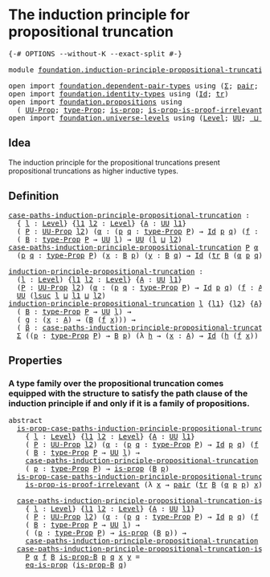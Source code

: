 # The induction principle for propositional truncation

<pre class="Agda"><a id="65" class="Symbol">{-#</a> <a id="69" class="Keyword">OPTIONS</a> <a id="77" class="Pragma">--without-K</a> <a id="89" class="Pragma">--exact-split</a> <a id="103" class="Symbol">#-}</a>

<a id="108" class="Keyword">module</a> <a id="115" href="foundation.induction-principle-propositional-truncation.html" class="Module">foundation.induction-principle-propositional-truncation</a> <a id="171" class="Keyword">where</a>

<a id="178" class="Keyword">open</a> <a id="183" class="Keyword">import</a> <a id="190" href="foundation.dependent-pair-types.html" class="Module">foundation.dependent-pair-types</a> <a id="222" class="Keyword">using</a> <a id="228" class="Symbol">(</a><a id="229" href="foundation-core.dependent-pair-types.html#502" class="Record">Σ</a><a id="230" class="Symbol">;</a> <a id="232" href="foundation-core.dependent-pair-types.html#575" class="InductiveConstructor">pair</a><a id="236" class="Symbol">;</a> <a id="238" href="foundation-core.dependent-pair-types.html#592" class="Field">pr1</a><a id="241" class="Symbol">;</a> <a id="243" href="foundation-core.dependent-pair-types.html#604" class="Field">pr2</a><a id="246" class="Symbol">)</a>
<a id="248" class="Keyword">open</a> <a id="253" class="Keyword">import</a> <a id="260" href="foundation.identity-types.html" class="Module">foundation.identity-types</a> <a id="286" class="Keyword">using</a> <a id="292" class="Symbol">(</a><a id="293" href="foundation-core.identity-types.html#1754" class="Datatype">Id</a><a id="295" class="Symbol">;</a> <a id="297" href="foundation-core.identity-types.html#5747" class="Function">tr</a><a id="299" class="Symbol">)</a>
<a id="301" class="Keyword">open</a> <a id="306" class="Keyword">import</a> <a id="313" href="foundation.propositions.html" class="Module">foundation.propositions</a> <a id="337" class="Keyword">using</a>
  <a id="345" class="Symbol">(</a> <a id="347" href="foundation-core.propositions.html#1380" class="Function">UU-Prop</a><a id="354" class="Symbol">;</a> <a id="356" href="foundation-core.propositions.html#1482" class="Function">type-Prop</a><a id="365" class="Symbol">;</a> <a id="367" href="foundation-core.propositions.html#1295" class="Function">is-prop</a><a id="374" class="Symbol">;</a> <a id="376" href="foundation-core.propositions.html#3209" class="Function">is-prop-is-proof-irrelevant</a><a id="403" class="Symbol">;</a> <a id="405" href="foundation-core.propositions.html#2707" class="Function">eq-is-prop</a><a id="415" class="Symbol">)</a>
<a id="417" class="Keyword">open</a> <a id="422" class="Keyword">import</a> <a id="429" href="foundation.universe-levels.html" class="Module">foundation.universe-levels</a> <a id="456" class="Keyword">using</a> <a id="462" class="Symbol">(</a><a id="463" href="Agda.Primitive.html#597" class="Postulate">Level</a><a id="468" class="Symbol">;</a> <a id="470" href="foundation-core.universe-levels.html#222" class="Primitive">UU</a><a id="472" class="Symbol">;</a> <a id="474" href="Agda.Primitive.html#810" class="Primitive Operator">_⊔_</a><a id="477" class="Symbol">;</a> <a id="479" href="Agda.Primitive.html#780" class="Primitive">lsuc</a><a id="483" class="Symbol">)</a>
</pre>
## Idea

The induction principle for the propositional truncations present propositional truncations as higher inductive types.

## Definition

<pre class="Agda"><a id="case-paths-induction-principle-propositional-truncation"></a><a id="642" href="foundation.induction-principle-propositional-truncation.html#642" class="Function">case-paths-induction-principle-propositional-truncation</a> <a id="698" class="Symbol">:</a>
  <a id="702" class="Symbol">{</a> <a id="704" href="foundation.induction-principle-propositional-truncation.html#704" class="Bound">l</a> <a id="706" class="Symbol">:</a> <a id="708" href="Agda.Primitive.html#597" class="Postulate">Level</a><a id="713" class="Symbol">}</a> <a id="715" class="Symbol">{</a><a id="716" href="foundation.induction-principle-propositional-truncation.html#716" class="Bound">l1</a> <a id="719" href="foundation.induction-principle-propositional-truncation.html#719" class="Bound">l2</a> <a id="722" class="Symbol">:</a> <a id="724" href="Agda.Primitive.html#597" class="Postulate">Level</a><a id="729" class="Symbol">}</a> <a id="731" class="Symbol">{</a><a id="732" href="foundation.induction-principle-propositional-truncation.html#732" class="Bound">A</a> <a id="734" class="Symbol">:</a> <a id="736" href="foundation-core.universe-levels.html#222" class="Primitive">UU</a> <a id="739" href="foundation.induction-principle-propositional-truncation.html#716" class="Bound">l1</a><a id="741" class="Symbol">}</a>
  <a id="745" class="Symbol">(</a> <a id="747" href="foundation.induction-principle-propositional-truncation.html#747" class="Bound">P</a> <a id="749" class="Symbol">:</a> <a id="751" href="foundation-core.propositions.html#1380" class="Function">UU-Prop</a> <a id="759" href="foundation.induction-principle-propositional-truncation.html#719" class="Bound">l2</a><a id="761" class="Symbol">)</a> <a id="763" class="Symbol">(</a><a id="764" href="foundation.induction-principle-propositional-truncation.html#764" class="Bound">α</a> <a id="766" class="Symbol">:</a> <a id="768" class="Symbol">(</a><a id="769" href="foundation.induction-principle-propositional-truncation.html#769" class="Bound">p</a> <a id="771" href="foundation.induction-principle-propositional-truncation.html#771" class="Bound">q</a> <a id="773" class="Symbol">:</a> <a id="775" href="foundation-core.propositions.html#1482" class="Function">type-Prop</a> <a id="785" href="foundation.induction-principle-propositional-truncation.html#747" class="Bound">P</a><a id="786" class="Symbol">)</a> <a id="788" class="Symbol">→</a> <a id="790" href="foundation-core.identity-types.html#1754" class="Datatype">Id</a> <a id="793" href="foundation.induction-principle-propositional-truncation.html#769" class="Bound">p</a> <a id="795" href="foundation.induction-principle-propositional-truncation.html#771" class="Bound">q</a><a id="796" class="Symbol">)</a> <a id="798" class="Symbol">(</a><a id="799" href="foundation.induction-principle-propositional-truncation.html#799" class="Bound">f</a> <a id="801" class="Symbol">:</a> <a id="803" href="foundation.induction-principle-propositional-truncation.html#732" class="Bound">A</a> <a id="805" class="Symbol">→</a> <a id="807" href="foundation-core.propositions.html#1482" class="Function">type-Prop</a> <a id="817" href="foundation.induction-principle-propositional-truncation.html#747" class="Bound">P</a><a id="818" class="Symbol">)</a> <a id="820" class="Symbol">→</a>
  <a id="824" class="Symbol">(</a> <a id="826" href="foundation.induction-principle-propositional-truncation.html#826" class="Bound">B</a> <a id="828" class="Symbol">:</a> <a id="830" href="foundation-core.propositions.html#1482" class="Function">type-Prop</a> <a id="840" href="foundation.induction-principle-propositional-truncation.html#747" class="Bound">P</a> <a id="842" class="Symbol">→</a> <a id="844" href="foundation-core.universe-levels.html#222" class="Primitive">UU</a> <a id="847" href="foundation.induction-principle-propositional-truncation.html#704" class="Bound">l</a><a id="848" class="Symbol">)</a> <a id="850" class="Symbol">→</a> <a id="852" href="foundation-core.universe-levels.html#222" class="Primitive">UU</a> <a id="855" class="Symbol">(</a><a id="856" href="foundation.induction-principle-propositional-truncation.html#704" class="Bound">l</a> <a id="858" href="Agda.Primitive.html#810" class="Primitive Operator">⊔</a> <a id="860" href="foundation.induction-principle-propositional-truncation.html#719" class="Bound">l2</a><a id="862" class="Symbol">)</a>
<a id="864" href="foundation.induction-principle-propositional-truncation.html#642" class="Function">case-paths-induction-principle-propositional-truncation</a> <a id="920" href="foundation.induction-principle-propositional-truncation.html#920" class="Bound">P</a> <a id="922" href="foundation.induction-principle-propositional-truncation.html#922" class="Bound">α</a> <a id="924" href="foundation.induction-principle-propositional-truncation.html#924" class="Bound">f</a> <a id="926" href="foundation.induction-principle-propositional-truncation.html#926" class="Bound">B</a> <a id="928" class="Symbol">=</a>
  <a id="932" class="Symbol">(</a><a id="933" href="foundation.induction-principle-propositional-truncation.html#933" class="Bound">p</a> <a id="935" href="foundation.induction-principle-propositional-truncation.html#935" class="Bound">q</a> <a id="937" class="Symbol">:</a> <a id="939" href="foundation-core.propositions.html#1482" class="Function">type-Prop</a> <a id="949" href="foundation.induction-principle-propositional-truncation.html#920" class="Bound">P</a><a id="950" class="Symbol">)</a> <a id="952" class="Symbol">(</a><a id="953" href="foundation.induction-principle-propositional-truncation.html#953" class="Bound">x</a> <a id="955" class="Symbol">:</a> <a id="957" href="foundation.induction-principle-propositional-truncation.html#926" class="Bound">B</a> <a id="959" href="foundation.induction-principle-propositional-truncation.html#933" class="Bound">p</a><a id="960" class="Symbol">)</a> <a id="962" class="Symbol">(</a><a id="963" href="foundation.induction-principle-propositional-truncation.html#963" class="Bound">y</a> <a id="965" class="Symbol">:</a> <a id="967" href="foundation.induction-principle-propositional-truncation.html#926" class="Bound">B</a> <a id="969" href="foundation.induction-principle-propositional-truncation.html#935" class="Bound">q</a><a id="970" class="Symbol">)</a> <a id="972" class="Symbol">→</a> <a id="974" href="foundation-core.identity-types.html#1754" class="Datatype">Id</a> <a id="977" class="Symbol">(</a><a id="978" href="foundation-core.identity-types.html#5747" class="Function">tr</a> <a id="981" href="foundation.induction-principle-propositional-truncation.html#926" class="Bound">B</a> <a id="983" class="Symbol">(</a><a id="984" href="foundation.induction-principle-propositional-truncation.html#922" class="Bound">α</a> <a id="986" href="foundation.induction-principle-propositional-truncation.html#933" class="Bound">p</a> <a id="988" href="foundation.induction-principle-propositional-truncation.html#935" class="Bound">q</a><a id="989" class="Symbol">)</a> <a id="991" href="foundation.induction-principle-propositional-truncation.html#953" class="Bound">x</a><a id="992" class="Symbol">)</a> <a id="994" href="foundation.induction-principle-propositional-truncation.html#963" class="Bound">y</a>
  
<a id="induction-principle-propositional-truncation"></a><a id="999" href="foundation.induction-principle-propositional-truncation.html#999" class="Function">induction-principle-propositional-truncation</a> <a id="1044" class="Symbol">:</a>
  <a id="1048" class="Symbol">(</a><a id="1049" href="foundation.induction-principle-propositional-truncation.html#1049" class="Bound">l</a> <a id="1051" class="Symbol">:</a> <a id="1053" href="Agda.Primitive.html#597" class="Postulate">Level</a><a id="1058" class="Symbol">)</a> <a id="1060" class="Symbol">{</a><a id="1061" href="foundation.induction-principle-propositional-truncation.html#1061" class="Bound">l1</a> <a id="1064" href="foundation.induction-principle-propositional-truncation.html#1064" class="Bound">l2</a> <a id="1067" class="Symbol">:</a> <a id="1069" href="Agda.Primitive.html#597" class="Postulate">Level</a><a id="1074" class="Symbol">}</a> <a id="1076" class="Symbol">{</a><a id="1077" href="foundation.induction-principle-propositional-truncation.html#1077" class="Bound">A</a> <a id="1079" class="Symbol">:</a> <a id="1081" href="foundation-core.universe-levels.html#222" class="Primitive">UU</a> <a id="1084" href="foundation.induction-principle-propositional-truncation.html#1061" class="Bound">l1</a><a id="1086" class="Symbol">}</a>
  <a id="1090" class="Symbol">(</a><a id="1091" href="foundation.induction-principle-propositional-truncation.html#1091" class="Bound">P</a> <a id="1093" class="Symbol">:</a> <a id="1095" href="foundation-core.propositions.html#1380" class="Function">UU-Prop</a> <a id="1103" href="foundation.induction-principle-propositional-truncation.html#1064" class="Bound">l2</a><a id="1105" class="Symbol">)</a> <a id="1107" class="Symbol">(</a><a id="1108" href="foundation.induction-principle-propositional-truncation.html#1108" class="Bound">α</a> <a id="1110" class="Symbol">:</a> <a id="1112" class="Symbol">(</a><a id="1113" href="foundation.induction-principle-propositional-truncation.html#1113" class="Bound">p</a> <a id="1115" href="foundation.induction-principle-propositional-truncation.html#1115" class="Bound">q</a> <a id="1117" class="Symbol">:</a> <a id="1119" href="foundation-core.propositions.html#1482" class="Function">type-Prop</a> <a id="1129" href="foundation.induction-principle-propositional-truncation.html#1091" class="Bound">P</a><a id="1130" class="Symbol">)</a> <a id="1132" class="Symbol">→</a> <a id="1134" href="foundation-core.identity-types.html#1754" class="Datatype">Id</a> <a id="1137" href="foundation.induction-principle-propositional-truncation.html#1113" class="Bound">p</a> <a id="1139" href="foundation.induction-principle-propositional-truncation.html#1115" class="Bound">q</a><a id="1140" class="Symbol">)</a> <a id="1142" class="Symbol">(</a><a id="1143" href="foundation.induction-principle-propositional-truncation.html#1143" class="Bound">f</a> <a id="1145" class="Symbol">:</a> <a id="1147" href="foundation.induction-principle-propositional-truncation.html#1077" class="Bound">A</a> <a id="1149" class="Symbol">→</a> <a id="1151" href="foundation-core.propositions.html#1482" class="Function">type-Prop</a> <a id="1161" href="foundation.induction-principle-propositional-truncation.html#1091" class="Bound">P</a><a id="1162" class="Symbol">)</a> <a id="1164" class="Symbol">→</a>
  <a id="1168" href="foundation-core.universe-levels.html#222" class="Primitive">UU</a> <a id="1171" class="Symbol">(</a><a id="1172" href="Agda.Primitive.html#780" class="Primitive">lsuc</a> <a id="1177" href="foundation.induction-principle-propositional-truncation.html#1049" class="Bound">l</a> <a id="1179" href="Agda.Primitive.html#810" class="Primitive Operator">⊔</a> <a id="1181" href="foundation.induction-principle-propositional-truncation.html#1061" class="Bound">l1</a> <a id="1184" href="Agda.Primitive.html#810" class="Primitive Operator">⊔</a> <a id="1186" href="foundation.induction-principle-propositional-truncation.html#1064" class="Bound">l2</a><a id="1188" class="Symbol">)</a>
<a id="1190" href="foundation.induction-principle-propositional-truncation.html#999" class="Function">induction-principle-propositional-truncation</a> <a id="1235" href="foundation.induction-principle-propositional-truncation.html#1235" class="Bound">l</a> <a id="1237" class="Symbol">{</a><a id="1238" href="foundation.induction-principle-propositional-truncation.html#1238" class="Bound">l1</a><a id="1240" class="Symbol">}</a> <a id="1242" class="Symbol">{</a><a id="1243" href="foundation.induction-principle-propositional-truncation.html#1243" class="Bound">l2</a><a id="1245" class="Symbol">}</a> <a id="1247" class="Symbol">{</a><a id="1248" href="foundation.induction-principle-propositional-truncation.html#1248" class="Bound">A</a><a id="1249" class="Symbol">}</a> <a id="1251" href="foundation.induction-principle-propositional-truncation.html#1251" class="Bound">P</a> <a id="1253" href="foundation.induction-principle-propositional-truncation.html#1253" class="Bound">α</a> <a id="1255" href="foundation.induction-principle-propositional-truncation.html#1255" class="Bound">f</a> <a id="1257" class="Symbol">=</a>
  <a id="1261" class="Symbol">(</a> <a id="1263" href="foundation.induction-principle-propositional-truncation.html#1263" class="Bound">B</a> <a id="1265" class="Symbol">:</a> <a id="1267" href="foundation-core.propositions.html#1482" class="Function">type-Prop</a> <a id="1277" href="foundation.induction-principle-propositional-truncation.html#1251" class="Bound">P</a> <a id="1279" class="Symbol">→</a> <a id="1281" href="foundation-core.universe-levels.html#222" class="Primitive">UU</a> <a id="1284" href="foundation.induction-principle-propositional-truncation.html#1235" class="Bound">l</a><a id="1285" class="Symbol">)</a> <a id="1287" class="Symbol">→</a>
  <a id="1291" class="Symbol">(</a> <a id="1293" href="foundation.induction-principle-propositional-truncation.html#1293" class="Bound">g</a> <a id="1295" class="Symbol">:</a> <a id="1297" class="Symbol">(</a><a id="1298" href="foundation.induction-principle-propositional-truncation.html#1298" class="Bound">x</a> <a id="1300" class="Symbol">:</a> <a id="1302" href="foundation.induction-principle-propositional-truncation.html#1248" class="Bound">A</a><a id="1303" class="Symbol">)</a> <a id="1305" class="Symbol">→</a> <a id="1307" class="Symbol">(</a><a id="1308" href="foundation.induction-principle-propositional-truncation.html#1263" class="Bound">B</a> <a id="1310" class="Symbol">(</a><a id="1311" href="foundation.induction-principle-propositional-truncation.html#1255" class="Bound">f</a> <a id="1313" href="foundation.induction-principle-propositional-truncation.html#1298" class="Bound">x</a><a id="1314" class="Symbol">)))</a> <a id="1318" class="Symbol">→</a>
  <a id="1322" class="Symbol">(</a> <a id="1324" href="foundation.induction-principle-propositional-truncation.html#1324" class="Bound">β</a> <a id="1326" class="Symbol">:</a> <a id="1328" href="foundation.induction-principle-propositional-truncation.html#642" class="Function">case-paths-induction-principle-propositional-truncation</a> <a id="1384" href="foundation.induction-principle-propositional-truncation.html#1251" class="Bound">P</a> <a id="1386" href="foundation.induction-principle-propositional-truncation.html#1253" class="Bound">α</a> <a id="1388" href="foundation.induction-principle-propositional-truncation.html#1255" class="Bound">f</a> <a id="1390" href="foundation.induction-principle-propositional-truncation.html#1263" class="Bound">B</a><a id="1391" class="Symbol">)</a> <a id="1393" class="Symbol">→</a>
  <a id="1397" href="foundation-core.dependent-pair-types.html#502" class="Record">Σ</a> <a id="1399" class="Symbol">((</a><a id="1401" href="foundation.induction-principle-propositional-truncation.html#1401" class="Bound">p</a> <a id="1403" class="Symbol">:</a> <a id="1405" href="foundation-core.propositions.html#1482" class="Function">type-Prop</a> <a id="1415" href="foundation.induction-principle-propositional-truncation.html#1251" class="Bound">P</a><a id="1416" class="Symbol">)</a> <a id="1418" class="Symbol">→</a> <a id="1420" href="foundation.induction-principle-propositional-truncation.html#1263" class="Bound">B</a> <a id="1422" href="foundation.induction-principle-propositional-truncation.html#1401" class="Bound">p</a><a id="1423" class="Symbol">)</a> <a id="1425" class="Symbol">(λ</a> <a id="1428" href="foundation.induction-principle-propositional-truncation.html#1428" class="Bound">h</a> <a id="1430" class="Symbol">→</a> <a id="1432" class="Symbol">(</a><a id="1433" href="foundation.induction-principle-propositional-truncation.html#1433" class="Bound">x</a> <a id="1435" class="Symbol">:</a> <a id="1437" href="foundation.induction-principle-propositional-truncation.html#1248" class="Bound">A</a><a id="1438" class="Symbol">)</a> <a id="1440" class="Symbol">→</a> <a id="1442" href="foundation-core.identity-types.html#1754" class="Datatype">Id</a> <a id="1445" class="Symbol">(</a><a id="1446" href="foundation.induction-principle-propositional-truncation.html#1428" class="Bound">h</a> <a id="1448" class="Symbol">(</a><a id="1449" href="foundation.induction-principle-propositional-truncation.html#1255" class="Bound">f</a> <a id="1451" href="foundation.induction-principle-propositional-truncation.html#1433" class="Bound">x</a><a id="1452" class="Symbol">))</a> <a id="1455" class="Symbol">(</a><a id="1456" href="foundation.induction-principle-propositional-truncation.html#1293" class="Bound">g</a> <a id="1458" href="foundation.induction-principle-propositional-truncation.html#1433" class="Bound">x</a><a id="1459" class="Symbol">))</a>
</pre>
## Properties

### A type family over the propositional truncation comes equipped with the structure to satisfy the path clause of the induction principle if and only if it is a family of propositions.

<pre class="Agda"><a id="1678" class="Keyword">abstract</a>
  <a id="is-prop-case-paths-induction-principle-propositional-truncation"></a><a id="1689" href="foundation.induction-principle-propositional-truncation.html#1689" class="Function">is-prop-case-paths-induction-principle-propositional-truncation</a> <a id="1753" class="Symbol">:</a>
    <a id="1759" class="Symbol">{</a> <a id="1761" href="foundation.induction-principle-propositional-truncation.html#1761" class="Bound">l</a> <a id="1763" class="Symbol">:</a> <a id="1765" href="Agda.Primitive.html#597" class="Postulate">Level</a><a id="1770" class="Symbol">}</a> <a id="1772" class="Symbol">{</a><a id="1773" href="foundation.induction-principle-propositional-truncation.html#1773" class="Bound">l1</a> <a id="1776" href="foundation.induction-principle-propositional-truncation.html#1776" class="Bound">l2</a> <a id="1779" class="Symbol">:</a> <a id="1781" href="Agda.Primitive.html#597" class="Postulate">Level</a><a id="1786" class="Symbol">}</a> <a id="1788" class="Symbol">{</a><a id="1789" href="foundation.induction-principle-propositional-truncation.html#1789" class="Bound">A</a> <a id="1791" class="Symbol">:</a> <a id="1793" href="foundation-core.universe-levels.html#222" class="Primitive">UU</a> <a id="1796" href="foundation.induction-principle-propositional-truncation.html#1773" class="Bound">l1</a><a id="1798" class="Symbol">}</a>
    <a id="1804" class="Symbol">(</a> <a id="1806" href="foundation.induction-principle-propositional-truncation.html#1806" class="Bound">P</a> <a id="1808" class="Symbol">:</a> <a id="1810" href="foundation-core.propositions.html#1380" class="Function">UU-Prop</a> <a id="1818" href="foundation.induction-principle-propositional-truncation.html#1776" class="Bound">l2</a><a id="1820" class="Symbol">)</a> <a id="1822" class="Symbol">(</a><a id="1823" href="foundation.induction-principle-propositional-truncation.html#1823" class="Bound">α</a> <a id="1825" class="Symbol">:</a> <a id="1827" class="Symbol">(</a><a id="1828" href="foundation.induction-principle-propositional-truncation.html#1828" class="Bound">p</a> <a id="1830" href="foundation.induction-principle-propositional-truncation.html#1830" class="Bound">q</a> <a id="1832" class="Symbol">:</a> <a id="1834" href="foundation-core.propositions.html#1482" class="Function">type-Prop</a> <a id="1844" href="foundation.induction-principle-propositional-truncation.html#1806" class="Bound">P</a><a id="1845" class="Symbol">)</a> <a id="1847" class="Symbol">→</a> <a id="1849" href="foundation-core.identity-types.html#1754" class="Datatype">Id</a> <a id="1852" href="foundation.induction-principle-propositional-truncation.html#1828" class="Bound">p</a> <a id="1854" href="foundation.induction-principle-propositional-truncation.html#1830" class="Bound">q</a><a id="1855" class="Symbol">)</a> <a id="1857" class="Symbol">(</a><a id="1858" href="foundation.induction-principle-propositional-truncation.html#1858" class="Bound">f</a> <a id="1860" class="Symbol">:</a> <a id="1862" href="foundation.induction-principle-propositional-truncation.html#1789" class="Bound">A</a> <a id="1864" class="Symbol">→</a> <a id="1866" href="foundation-core.propositions.html#1482" class="Function">type-Prop</a> <a id="1876" href="foundation.induction-principle-propositional-truncation.html#1806" class="Bound">P</a><a id="1877" class="Symbol">)</a> <a id="1879" class="Symbol">→</a>
    <a id="1885" class="Symbol">(</a> <a id="1887" href="foundation.induction-principle-propositional-truncation.html#1887" class="Bound">B</a> <a id="1889" class="Symbol">:</a> <a id="1891" href="foundation-core.propositions.html#1482" class="Function">type-Prop</a> <a id="1901" href="foundation.induction-principle-propositional-truncation.html#1806" class="Bound">P</a> <a id="1903" class="Symbol">→</a> <a id="1905" href="foundation-core.universe-levels.html#222" class="Primitive">UU</a> <a id="1908" href="foundation.induction-principle-propositional-truncation.html#1761" class="Bound">l</a><a id="1909" class="Symbol">)</a> <a id="1911" class="Symbol">→</a>
    <a id="1917" href="foundation.induction-principle-propositional-truncation.html#642" class="Function">case-paths-induction-principle-propositional-truncation</a> <a id="1973" href="foundation.induction-principle-propositional-truncation.html#1806" class="Bound">P</a> <a id="1975" href="foundation.induction-principle-propositional-truncation.html#1823" class="Bound">α</a> <a id="1977" href="foundation.induction-principle-propositional-truncation.html#1858" class="Bound">f</a> <a id="1979" href="foundation.induction-principle-propositional-truncation.html#1887" class="Bound">B</a> <a id="1981" class="Symbol">→</a>
    <a id="1987" class="Symbol">(</a> <a id="1989" href="foundation.induction-principle-propositional-truncation.html#1989" class="Bound">p</a> <a id="1991" class="Symbol">:</a> <a id="1993" href="foundation-core.propositions.html#1482" class="Function">type-Prop</a> <a id="2003" href="foundation.induction-principle-propositional-truncation.html#1806" class="Bound">P</a><a id="2004" class="Symbol">)</a> <a id="2006" class="Symbol">→</a> <a id="2008" href="foundation-core.propositions.html#1295" class="Function">is-prop</a> <a id="2016" class="Symbol">(</a><a id="2017" href="foundation.induction-principle-propositional-truncation.html#1887" class="Bound">B</a> <a id="2019" href="foundation.induction-principle-propositional-truncation.html#1989" class="Bound">p</a><a id="2020" class="Symbol">)</a>
  <a id="2024" href="foundation.induction-principle-propositional-truncation.html#1689" class="Function">is-prop-case-paths-induction-principle-propositional-truncation</a> <a id="2088" href="foundation.induction-principle-propositional-truncation.html#2088" class="Bound">P</a> <a id="2090" href="foundation.induction-principle-propositional-truncation.html#2090" class="Bound">α</a> <a id="2092" href="foundation.induction-principle-propositional-truncation.html#2092" class="Bound">f</a> <a id="2094" href="foundation.induction-principle-propositional-truncation.html#2094" class="Bound">B</a> <a id="2096" href="foundation.induction-principle-propositional-truncation.html#2096" class="Bound">β</a> <a id="2098" href="foundation.induction-principle-propositional-truncation.html#2098" class="Bound">p</a> <a id="2100" class="Symbol">=</a>
    <a id="2106" href="foundation-core.propositions.html#3209" class="Function">is-prop-is-proof-irrelevant</a> <a id="2134" class="Symbol">(λ</a> <a id="2137" href="foundation.induction-principle-propositional-truncation.html#2137" class="Bound">x</a> <a id="2139" class="Symbol">→</a> <a id="2141" href="foundation-core.dependent-pair-types.html#575" class="InductiveConstructor">pair</a> <a id="2146" class="Symbol">(</a><a id="2147" href="foundation-core.identity-types.html#5747" class="Function">tr</a> <a id="2150" href="foundation.induction-principle-propositional-truncation.html#2094" class="Bound">B</a> <a id="2152" class="Symbol">(</a><a id="2153" href="foundation.induction-principle-propositional-truncation.html#2090" class="Bound">α</a> <a id="2155" href="foundation.induction-principle-propositional-truncation.html#2098" class="Bound">p</a> <a id="2157" href="foundation.induction-principle-propositional-truncation.html#2098" class="Bound">p</a><a id="2158" class="Symbol">)</a> <a id="2160" href="foundation.induction-principle-propositional-truncation.html#2137" class="Bound">x</a><a id="2161" class="Symbol">)</a> <a id="2163" class="Symbol">(</a><a id="2164" href="foundation.induction-principle-propositional-truncation.html#2096" class="Bound">β</a> <a id="2166" href="foundation.induction-principle-propositional-truncation.html#2098" class="Bound">p</a> <a id="2168" href="foundation.induction-principle-propositional-truncation.html#2098" class="Bound">p</a> <a id="2170" href="foundation.induction-principle-propositional-truncation.html#2137" class="Bound">x</a><a id="2171" class="Symbol">))</a>
  
  <a id="case-paths-induction-principle-propositional-truncation-is-prop"></a><a id="2179" href="foundation.induction-principle-propositional-truncation.html#2179" class="Function">case-paths-induction-principle-propositional-truncation-is-prop</a> <a id="2243" class="Symbol">:</a>
    <a id="2249" class="Symbol">{</a> <a id="2251" href="foundation.induction-principle-propositional-truncation.html#2251" class="Bound">l</a> <a id="2253" class="Symbol">:</a> <a id="2255" href="Agda.Primitive.html#597" class="Postulate">Level</a><a id="2260" class="Symbol">}</a> <a id="2262" class="Symbol">{</a><a id="2263" href="foundation.induction-principle-propositional-truncation.html#2263" class="Bound">l1</a> <a id="2266" href="foundation.induction-principle-propositional-truncation.html#2266" class="Bound">l2</a> <a id="2269" class="Symbol">:</a> <a id="2271" href="Agda.Primitive.html#597" class="Postulate">Level</a><a id="2276" class="Symbol">}</a> <a id="2278" class="Symbol">{</a><a id="2279" href="foundation.induction-principle-propositional-truncation.html#2279" class="Bound">A</a> <a id="2281" class="Symbol">:</a> <a id="2283" href="foundation-core.universe-levels.html#222" class="Primitive">UU</a> <a id="2286" href="foundation.induction-principle-propositional-truncation.html#2263" class="Bound">l1</a><a id="2288" class="Symbol">}</a>
    <a id="2294" class="Symbol">(</a> <a id="2296" href="foundation.induction-principle-propositional-truncation.html#2296" class="Bound">P</a> <a id="2298" class="Symbol">:</a> <a id="2300" href="foundation-core.propositions.html#1380" class="Function">UU-Prop</a> <a id="2308" href="foundation.induction-principle-propositional-truncation.html#2266" class="Bound">l2</a><a id="2310" class="Symbol">)</a> <a id="2312" class="Symbol">(</a><a id="2313" href="foundation.induction-principle-propositional-truncation.html#2313" class="Bound">α</a> <a id="2315" class="Symbol">:</a> <a id="2317" class="Symbol">(</a><a id="2318" href="foundation.induction-principle-propositional-truncation.html#2318" class="Bound">p</a> <a id="2320" href="foundation.induction-principle-propositional-truncation.html#2320" class="Bound">q</a> <a id="2322" class="Symbol">:</a> <a id="2324" href="foundation-core.propositions.html#1482" class="Function">type-Prop</a> <a id="2334" href="foundation.induction-principle-propositional-truncation.html#2296" class="Bound">P</a><a id="2335" class="Symbol">)</a> <a id="2337" class="Symbol">→</a> <a id="2339" href="foundation-core.identity-types.html#1754" class="Datatype">Id</a> <a id="2342" href="foundation.induction-principle-propositional-truncation.html#2318" class="Bound">p</a> <a id="2344" href="foundation.induction-principle-propositional-truncation.html#2320" class="Bound">q</a><a id="2345" class="Symbol">)</a> <a id="2347" class="Symbol">(</a><a id="2348" href="foundation.induction-principle-propositional-truncation.html#2348" class="Bound">f</a> <a id="2350" class="Symbol">:</a> <a id="2352" href="foundation.induction-principle-propositional-truncation.html#2279" class="Bound">A</a> <a id="2354" class="Symbol">→</a> <a id="2356" href="foundation-core.propositions.html#1482" class="Function">type-Prop</a> <a id="2366" href="foundation.induction-principle-propositional-truncation.html#2296" class="Bound">P</a><a id="2367" class="Symbol">)</a> <a id="2369" class="Symbol">→</a>
    <a id="2375" class="Symbol">(</a> <a id="2377" href="foundation.induction-principle-propositional-truncation.html#2377" class="Bound">B</a> <a id="2379" class="Symbol">:</a> <a id="2381" href="foundation-core.propositions.html#1482" class="Function">type-Prop</a> <a id="2391" href="foundation.induction-principle-propositional-truncation.html#2296" class="Bound">P</a> <a id="2393" class="Symbol">→</a> <a id="2395" href="foundation-core.universe-levels.html#222" class="Primitive">UU</a> <a id="2398" href="foundation.induction-principle-propositional-truncation.html#2251" class="Bound">l</a><a id="2399" class="Symbol">)</a> <a id="2401" class="Symbol">→</a>
    <a id="2407" class="Symbol">(</a> <a id="2409" class="Symbol">(</a><a id="2410" href="foundation.induction-principle-propositional-truncation.html#2410" class="Bound">p</a> <a id="2412" class="Symbol">:</a> <a id="2414" href="foundation-core.propositions.html#1482" class="Function">type-Prop</a> <a id="2424" href="foundation.induction-principle-propositional-truncation.html#2296" class="Bound">P</a><a id="2425" class="Symbol">)</a> <a id="2427" class="Symbol">→</a> <a id="2429" href="foundation-core.propositions.html#1295" class="Function">is-prop</a> <a id="2437" class="Symbol">(</a><a id="2438" href="foundation.induction-principle-propositional-truncation.html#2377" class="Bound">B</a> <a id="2440" href="foundation.induction-principle-propositional-truncation.html#2410" class="Bound">p</a><a id="2441" class="Symbol">))</a> <a id="2444" class="Symbol">→</a>
    <a id="2450" href="foundation.induction-principle-propositional-truncation.html#642" class="Function">case-paths-induction-principle-propositional-truncation</a> <a id="2506" href="foundation.induction-principle-propositional-truncation.html#2296" class="Bound">P</a> <a id="2508" href="foundation.induction-principle-propositional-truncation.html#2313" class="Bound">α</a> <a id="2510" href="foundation.induction-principle-propositional-truncation.html#2348" class="Bound">f</a> <a id="2512" href="foundation.induction-principle-propositional-truncation.html#2377" class="Bound">B</a>
  <a id="2516" href="foundation.induction-principle-propositional-truncation.html#2179" class="Function">case-paths-induction-principle-propositional-truncation-is-prop</a>
    <a id="2584" href="foundation.induction-principle-propositional-truncation.html#2584" class="Bound">P</a> <a id="2586" href="foundation.induction-principle-propositional-truncation.html#2586" class="Bound">α</a> <a id="2588" href="foundation.induction-principle-propositional-truncation.html#2588" class="Bound">f</a> <a id="2590" href="foundation.induction-principle-propositional-truncation.html#2590" class="Bound">B</a> <a id="2592" href="foundation.induction-principle-propositional-truncation.html#2592" class="Bound">is-prop-B</a> <a id="2602" href="foundation.induction-principle-propositional-truncation.html#2602" class="Bound">p</a> <a id="2604" href="foundation.induction-principle-propositional-truncation.html#2604" class="Bound">q</a> <a id="2606" href="foundation.induction-principle-propositional-truncation.html#2606" class="Bound">x</a> <a id="2608" href="foundation.induction-principle-propositional-truncation.html#2608" class="Bound">y</a> <a id="2610" class="Symbol">=</a>
    <a id="2616" href="foundation-core.propositions.html#2707" class="Function">eq-is-prop</a> <a id="2627" class="Symbol">(</a><a id="2628" href="foundation.induction-principle-propositional-truncation.html#2592" class="Bound">is-prop-B</a> <a id="2638" href="foundation.induction-principle-propositional-truncation.html#2604" class="Bound">q</a><a id="2639" class="Symbol">)</a>
</pre>